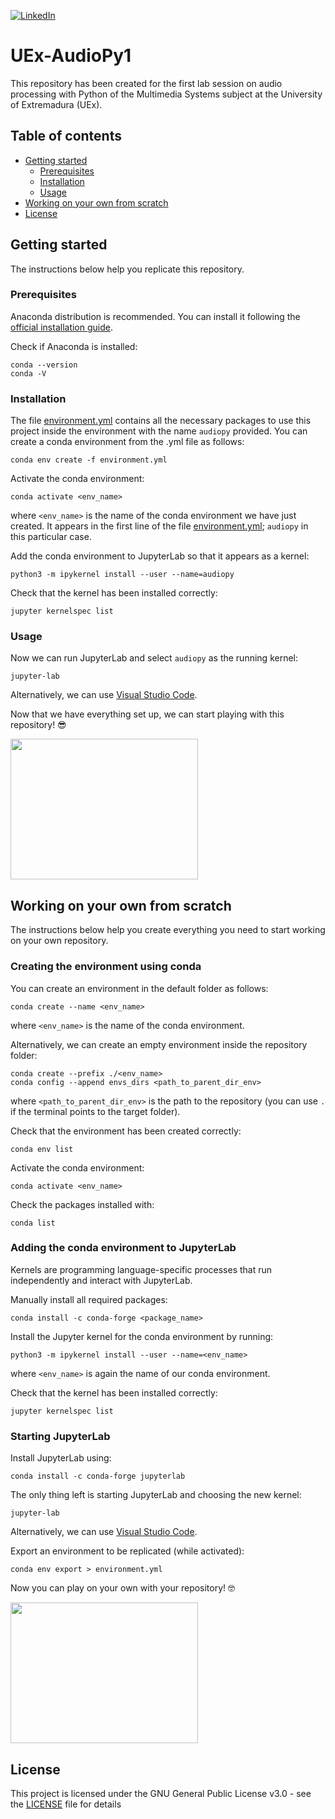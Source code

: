 <!-- PROJECT SHIELDS -->
<!--
*** I'm using markdown "reference style" links for readability.
*** Reference links are enclosed in brackets [ ] instead of parentheses ( ).
*** See the bottom of this document for the declaration of the reference variables
*** for contributors-url, forks-url, etc. This is an optional, concise syntax you may use.
*** https://www.markdownguide.org/basic-syntax/#reference-style-links
-->
[![LinkedIn][linkedin-shield]][linkedin-url]

# UEx-AudioPy1
This repository has been created for the first lab session on audio processing with Python of the Multimedia Systems subject at the University of Extremadura (UEx).

## Table of contents
* [Getting started](#getting-started)
  * [Prerequisites](#prerequisites)
  * [Installation](#installation)
  * [Usage](#usage)
* [Working on your own from scratch](#working-on-your-own-from-scratch) 
* [License](#license)

## Getting started
The instructions below help you replicate this repository.

### Prerequisites
Anaconda distribution is recommended. You can install it following the [official installation guide](https://docs.anaconda.com/anaconda/install/linux/).

Check if Anaconda is installed:
```
conda --version
conda -V
```

### Installation
The file [environment.yml](environment.yml) contains all the necessary packages to use this project inside the environment with the name `audiopy` provided. You can create a conda environment from the .yml file as follows:
```
conda env create -f environment.yml
```

Activate the conda environment:
```
conda activate <env_name>
```
where `<env_name>` is the name of the conda environment we have just created. It appears in the first line of the file [environment.yml](environment.yml); `audiopy` in this particular case.

Add the conda environment to JupyterLab so that it appears as a kernel:
```
python3 -m ipykernel install --user --name=audiopy
```

Check that the kernel has been installed correctly:
```
jupyter kernelspec list
```

### Usage
Now we can run JupyterLab and select `audiopy` as the running kernel:
```
jupyter-lab
```

Alternatively, we can use [Visual Studio Code](https://code.visualstudio.com/).

Now that we have everything set up, we can start playing with this repository! :sunglasses:

<img src="https://media.giphy.com/media/3o6MbkFs5CQqK05Jba/giphy.gif" width="300" height="225" />

## Working on your own from scratch
The instructions below help you create everything you need to start working on your own repository.

### Creating the environment using conda
You can create an environment in the default folder as follows:
```
conda create --name <env_name>
```
where `<env_name>` is the name of the conda environment.

Alternatively, we can create an empty environment inside the repository folder:
```
conda create --prefix ./<env_name>
conda config --append envs_dirs <path_to_parent_dir_env>
```
where `<path_to_parent_dir_env>` is the path to the repository (you can use `.` if the terminal points to the target folder).

Check that the environment has been created correctly:
```
conda env list
```

Activate the conda environment:
```
conda activate <env_name>
```

Check the packages installed with:
```
conda list
```

### Adding the conda environment to JupyterLab
Kernels are programming language-specific processes that run independently and interact with JupyterLab.

Manually install all required packages:
```
conda install -c conda-forge <package_name>
```

Install the Jupyter kernel for the conda environment by running:
```
python3 -m ipykernel install --user --name=<env_name>
```
where `<env_name>` is again the name of our conda environment.

Check that the kernel has been installed correctly:
```
jupyter kernelspec list
```

### Starting JupyterLab
Install JupyterLab using:
```
conda install -c conda-forge jupyterlab
```

The only thing left is starting JupyterLab and choosing the new kernel:
```
jupyter-lab
```

Alternatively, we can use [Visual Studio Code](https://code.visualstudio.com/).

Export an environment to be replicated (while activated):
```
conda env export > environment.yml
```

Now you can play on your own with your repository! :nerd_face:

<img src="https://media.giphy.com/media/YAnpMSHcurJVS/giphy.gif" width="300" height="225" />

## License
This project is licensed under the GNU General Public License v3.0 - see the [LICENSE](LICENSE) file for details

<!-- MARKDOWN LINKS & IMAGES -->
<!-- https://www.markdownguide.org/basic-syntax/#reference-style-links -->
[linkedin-shield]: https://img.shields.io/badge/LinkedIn-0077B5?style=for-the-badge&logo=linkedin&logoColor=white
[linkedin-url]: https://linkedin.com/in/sfandres

